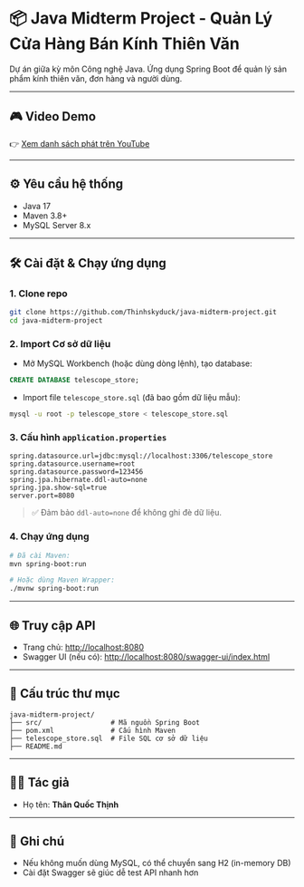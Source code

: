 # 📦 Java Midterm Project - Quản Lý Cửa Hàng Bán Kính Thiên Văn

Dự án giữa kỳ môn Công nghệ Java. Ứng dụng Spring Boot để quản lý sản phẩm kính thiên văn, đơn hàng và người dùng.

---

## 🎮 Video Demo

👉 [Xem danh sách phát trên YouTube](https://www.youtube.com/playlist?list=PL_eUXoDAh6Z8uoaVtPvZDyor6OQZThC7N)

---

## ⚙️ Yêu cầu hệ thống

* Java 17
* Maven 3.8+
* MySQL Server 8.x

---

## 🛠 Cài đặt & Chạy ứng dụng

### 1. Clone repo

```bash
git clone https://github.com/Thinhskyduck/java-midterm-project.git
cd java-midterm-project
```

### 2. Import Cơ sở dữ liệu

* Mở MySQL Workbench (hoặc dùng dòng lệnh), tạo database:

```sql
CREATE DATABASE telescope_store;
```

* Import file `telescope_store.sql` (đã bao gồm dữ liệu mẫu):

```bash
mysql -u root -p telescope_store < telescope_store.sql
```

### 3. Cấu hình `application.properties`

```properties
spring.datasource.url=jdbc:mysql://localhost:3306/telescope_store
spring.datasource.username=root
spring.datasource.password=123456
spring.jpa.hibernate.ddl-auto=none
spring.jpa.show-sql=true
server.port=8080
```

> ✅ Đảm bảo `ddl-auto=none` để không ghi đè dữ liệu.

### 4. Chạy ứng dụng

```bash
# Đã cài Maven:
mvn spring-boot:run

# Hoặc dùng Maven Wrapper:
./mvnw spring-boot:run
```

---

## 🌐 Truy cập API

* Trang chủ: [http://localhost:8080](http://localhost:8080)
* Swagger UI (nếu có): [http://localhost:8080/swagger-ui/index.html](http://localhost:8080/swagger-ui/index.html)

---

## 📁 Cấu trúc thư mục

```text
java-midterm-project/
├── src/                 # Mã nguồn Spring Boot
├── pom.xml              # Cấu hình Maven
├── telescope_store.sql  # File SQL cơ sở dữ liệu
├── README.md
```

---

## 🧑‍💻 Tác giả

* Họ tên: **Thân Quốc Thịnh**

---

## 📌 Ghi chú

* Nếu không muốn dùng MySQL, có thể chuyển sang H2 (in-memory DB)
* Cài đặt Swagger sẽ giúc dễ test API nhanh hơn
